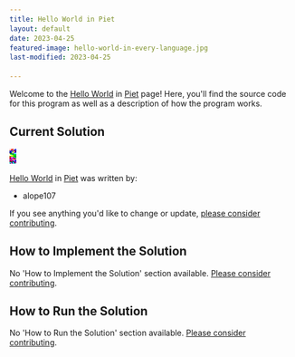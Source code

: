 ```yaml
---
title: Hello World in Piet
layout: default
date: 2023-04-25
featured-image: hello-world-in-every-language.jpg
last-modified: 2023-04-25

---
```


Welcome to the [Hello World](https://sampleprograms.io/projects/hello-world) in [Piet](https://sampleprograms.io/languages/piet) page! Here, you'll find the source code for this program as well as a description of how the program works.

## Current Solution

![Hello World in Piet](/projects/hello-world/piet/hello-world.png)

[Hello World](https://sampleprograms.io/projects/hello-world) in [Piet](https://sampleprograms.io/languages/piet) was written by:

- alope107

If you see anything you'd like to change or update, [please consider contributing](https://github.com/TheRenegadeCoder/sample-programs).

## How to Implement the Solution

No 'How to Implement the Solution' section available. [Please consider contributing](https://github.com/TheRenegadeCoder/sample-programs-website).

## How to Run the Solution

No 'How to Run the Solution' section available. [Please consider contributing](https://github.com/TheRenegadeCoder/sample-programs-website).